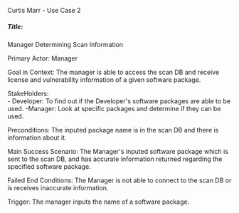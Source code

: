 Curtis Marr - Use Case 2

<h5>Title:</h5> 
    Manager Determining Scan Information

Primary Actor: 
    Manager

Goal in Context: 
    The manager is able to access the scan DB and receive license and vulnerability information of a given software package.

StakeHolders: <br/>
    - Developer: To find out if the Developer's software packages are able to be used.
     -Manager: Look at specific packages and determine if they can be used.
    

Preconditions:
    The inputed package name is in the scan DB and there is information about it.

Main Success Scenario:
    The Manager's inputed software package which is sent to the scan DB, and has accurate information returned regarding
    the specified software package. 
    
Failed End Conditions:
    The Manager is not able to connect to the scan DB or is receives inaccurate information.

Trigger:
    The manager inputs the name of a software package.
